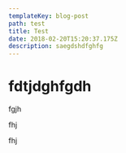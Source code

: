 ```yaml
---
templateKey: blog-post
path: test
title: Test
date: 2018-02-20T15:20:37.175Z
description: saegdshdfghfg
---
```

# fdtjdghfgdh

fgjh

fhj

fhj
